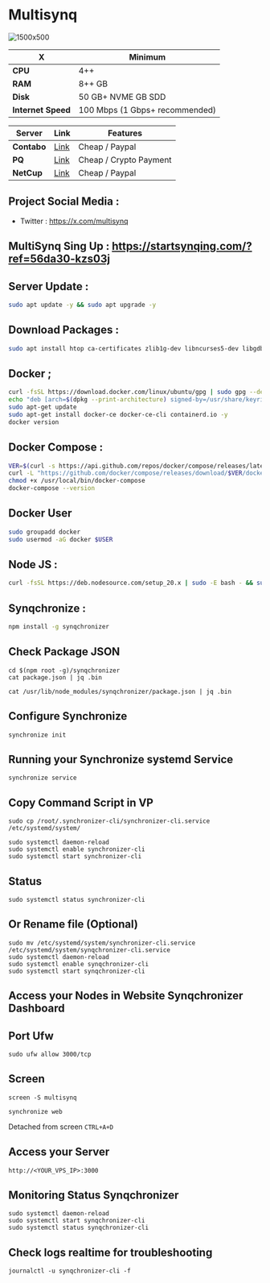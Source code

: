 # Multisynq

![1500x500](https://github.com/user-attachments/assets/d51c1cc9-d5c2-460a-9571-74859194d5d6)

| X        | Minimum              |
|------------------|----------------------------|
| **CPU**          | 4++ |
| **RAM**          | 8++ GB                    |
| **Disk**      | 50 GB+ NVME GB SDD                   |
| **Internet Speed**      | 100 Mbps (1 Gbps+ recommended) |


| Server         | Link              | Features |
|------------------|----------------------------|----------------------------|
| **Contabo**          | [Link](https://www.dpbolvw.net/click-101330552-12454592)                     | Cheap / Paypal  |
| **PQ**      | [Link](https://pq.hosting/?from=627713)                  | Cheap / Crypto Payment |
| **NetCup**          | [Link](https://www.netcup.com/en/?ref=261820) | Cheap / Paypal |

## Project Social Media : 
- Twitter : https://x.com/multisynq

## MultiSynq Sing Up : https://startsynqing.com/?ref=56da30-kzs03j


## Server Update : 

```bash
sudo apt update -y && sudo apt upgrade -y
```
## Download Packages :

```bash
sudo apt install htop ca-certificates zlib1g-dev libncurses5-dev libgdbm-dev libnss3-dev tmux iptables curl nvme-cli git wget make jq libleveldb-dev build-essential pkg-config ncdu tar clang bsdmainutils lsb-release libssl-dev libreadline-dev libffi-dev jq gcc screen file unzip lz4 -y
```

## Docker ; 

```bash
curl -fsSL https://download.docker.com/linux/ubuntu/gpg | sudo gpg --dearmor -o /usr/share/keyrings/docker-archive-keyring.gpg
echo "deb [arch=$(dpkg --print-architecture) signed-by=/usr/share/keyrings/docker-archive-keyring.gpg] https://download.docker.com/linux/ubuntu $(lsb_release -cs) stable" | sudo tee /etc/apt/sources.list.d/docker.list > /dev/null
sudo apt-get update
sudo apt-get install docker-ce docker-ce-cli containerd.io -y
docker version
```

## Docker Compose : 

```bash
VER=$(curl -s https://api.github.com/repos/docker/compose/releases/latest | grep tag_name | cut -d '"' -f 4)
curl -L "https://github.com/docker/compose/releases/download/$VER/docker-compose-$(uname -s)-$(uname -m)" -o /usr/local/bin/docker-compose
chmod +x /usr/local/bin/docker-compose
docker-compose --version
```

## Docker User

```bash
sudo groupadd docker
sudo usermod -aG docker $USER
```

## Node JS : 
```bash
curl -fsSL https://deb.nodesource.com/setup_20.x | sudo -E bash - && sudo apt install -y nodejs
```
## Synqchronize : 

```bash
npm install -g synqchronizer
```
## Check Package JSON
  ```
  cd $(npm root -g)/synqchronizer
  cat package.json | jq .bin
  ```
  ```
  cat /usr/lib/node_modules/synqchronizer/package.json | jq .bin
  ```
## Configure Synchronize
  ```
  synchronize init
  ```
## Running your Synchronize systemd Service
  ```
  synchronize service
  ```
  ## Copy Command Script in VP
  ```
  sudo cp /root/.synchronizer-cli/synchronizer-cli.service /etc/systemd/system/
  ```
  ```
  sudo systemctl daemon-reload
  sudo systemctl enable synchronizer-cli
  sudo systemctl start synchronizer-cli
  ```
## Status
  ```
  sudo systemctl status synchronizer-cli
  ```
## Or Rename file (Optional) ##
  ```
  sudo mv /etc/systemd/system/synchronizer-cli.service /etc/systemd/system/synqchronizer-cli.service
  sudo systemctl daemon-reload
  sudo systemctl enable synqchronizer-cli
  sudo systemctl start synqchronizer-cli
  ```
## Access your Nodes in Website Synqchronizer Dashboard

  ## Port Ufw
  ```
  sudo ufw allow 3000/tcp
  ```
  ## Screen
  ```
  screen -S multisynq
  ```
  ```
  synchronize web
  ```
  Detached from screen `CTRL+A+D`
  
  ## Access your Server
  ```
  http://<YOUR_VPS_IP>:3000
  ```
## Monitoring Status Synqchronizer
  ```
  sudo systemctl daemon-reload
  sudo systemctl start synqchronizer-cli
  sudo systemctl status synqchronizer-cli
  ```
  ## Check logs realtime for troubleshooting
  ```
  journalctl -u synqchronizer-cli -f
